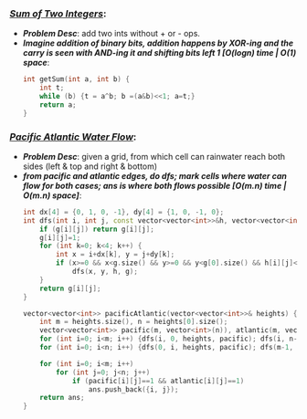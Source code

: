 ### ***[Sum of Two Integers](https://leetcode.com/problems/sum-of-two-integers/)***: 
- ***Problem Desc***: add two ints without + or - ops.
- ***Imagine addition of binary bits, addition happens by XOR-ing and the carry is seen with AND-ing it and shifting bits left 1 [O(logn) time | O(1) space***:
  ```cpp
  int getSum(int a, int b) {
      int t; 
      while (b) {t = a^b; b =(a&b)<<1; a=t;}
      return a;
  }
  ```

### ***[Pacific Atlantic Water Flow](https://leetcode.com/problems/pacific-atlantic-water-flow/)***: 
- ***Problem Desc***: given a grid, from which cell can rainwater reach both sides (left & top and right & bottom)
- ***from pacific and atlantic edges, do dfs; mark cells where water can flow for both cases; ans is where both flows possible [O(m.n) time | O(m.n) space]***:
  ```cpp
  int dx[4] = {0, 1, 0, -1}, dy[4] = {1, 0, -1, 0};
  int dfs(int i, int j, const vector<vector<int>>&h, vector<vector<int>> &g) {
      if (g[i][j]) return g[i][j];
      g[i][j]=1;
      for (int k=0; k<4; k++) {
          int x = i+dx[k], y = j+dy[k];
          if (x>=0 && x<g.size() && y>=0 && y<g[0].size() && h[i][j]<=h[x][y]) 
              dfs(x, y, h, g);
      }
      return g[i][j];
  }

  vector<vector<int>> pacificAtlantic(vector<vector<int>>& heights) {
      int m = heights.size(), n = heights[0].size();
      vector<vector<int>> pacific(m, vector<int>(n)), atlantic(m, vector<int>(n)), ans;
      for (int i=0; i<m; i++) {dfs(i, 0, heights, pacific); dfs(i, n-1, heights, atlantic);}
      for (int i=0; i<n; i++) {dfs(0, i, heights, pacific); dfs(m-1, i, heights, atlantic);}

      for (int i=0; i<m; i++) 
          for (int j=0; j<n; j++) 
              if (pacific[i][j]==1 && atlantic[i][j]==1)
                  ans.push_back({i, j});
      return ans;
  }
  ```
